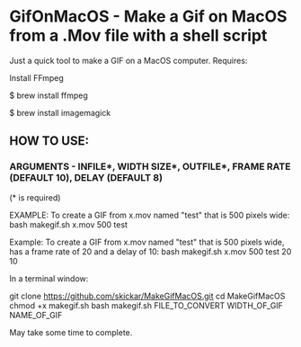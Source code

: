 # GifOnMacOS - Make a Gif on MacOS from a .Mov file with a shell script
Just a quick tool to make a GIF on a MacOS computer. Requires:

Install FFmpeg

$ brew install ffmpeg 

$ brew install imagemagick

## HOW TO USE:

### ARGUMENTS - INFILE*, WIDTH SIZE*, OUTFILE*, FRAME RATE (DEFAULT 10), DELAY (DEFAULT 8)
(* is required)

EXAMPLE: To create a GIF from x.mov named "test" that is 500 pixels wide:
bash makegif.sh x.mov 500 test

Example: To create a GIF from x.mov named "test" that is 500 pixels wide, has a frame rate of 20 and a delay of 10:
bash makegif.sh x.mov 500 test 20 10

In a terminal window:

git clone https://github.com/skickar/MakeGifMacOS.git
cd MakeGifMacOS
chmod +x makegif.sh
bash makegif.sh FILE_TO_CONVERT WIDTH_OF_GIF NAME_OF_GIF

May take some time to complete.


